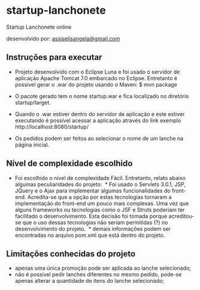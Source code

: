 # startup-lanchonete
Startup Lanchonete online

desenvolvido por: assiselisangela@gmail.com


Instruções para executar
---------------------------------------

- Projeto desenvolvido com o Eclipse Luna e foi usado o servidor de aplicação Apache Tomcat 7.0 embarcado no Eclipse.
Entretanto é possível gerar o .war do projeto usando o Maven:
$ mvn package 
- O pacote gerado tem o nome startup.war e fica localizado no diretório startup/target.
- Quando o .war estiver dentro do servidor de aplicação e este estiver executando é possível acessar a aplicação através do link exemplo 
http://localhost:8080/startup/

- Os pedidos podem ser feitos ao selecionar o nome de um lanche na página inicial.


Nível de complexidade escolhido
---------------------------------------

- Foi escolhido o nível de complexidade Fácil. Entretanto, relato abaixo algumas peculiaridades do projeto:
  * Foi usado o Servlets 3.0.1, JSP, JQuery e o Ajax para implementar algumas funcionalidades do front-end. Acredita-se que a opção por estas tecnologias tornaram a implementação do front-end um pouco mais complexas. Uma vez que alguns frameworks ou tecnologias como o JSF e Struts poderiam ter facilitado o desenvolvimento. Esta decisão foi tomada porque acreditou-se que o uso dessas tecnologias não seriam permitidas (?) no desenvolvimento do projeto.
  * demais informações podem ser encontradas no arquivo pom.xml que está dentro do projeto.


Limitações conhecidas do projeto
---------------------------------------

- apenas uma única promoção pode ser aplicada ao lanche selecionado;
- não é possível pedir lanches diferentes no mesmo pedido, pode-se apenas alterar a quantidade de itens do lanche selecionado; 
